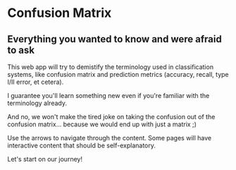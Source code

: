# Confusion Matrix

## Everything you wanted to know and were afraid to ask

This web app will try to demistify the terminology used in classification systems, 
like confusion matrix and prediction metrics (accuracy, recall, type I/II error, et cetera). 

I guarantee you'll learn something new even if you're familiar with the terminology already.

And no, we won't make the tired joke on taking the confusion out of the confusion matrix... because we would end up with just a matrix ;)

Use the arrows to navigate through the content. Some pages will have interactive content that should be self-explanatory.

Let's start on our journey!
